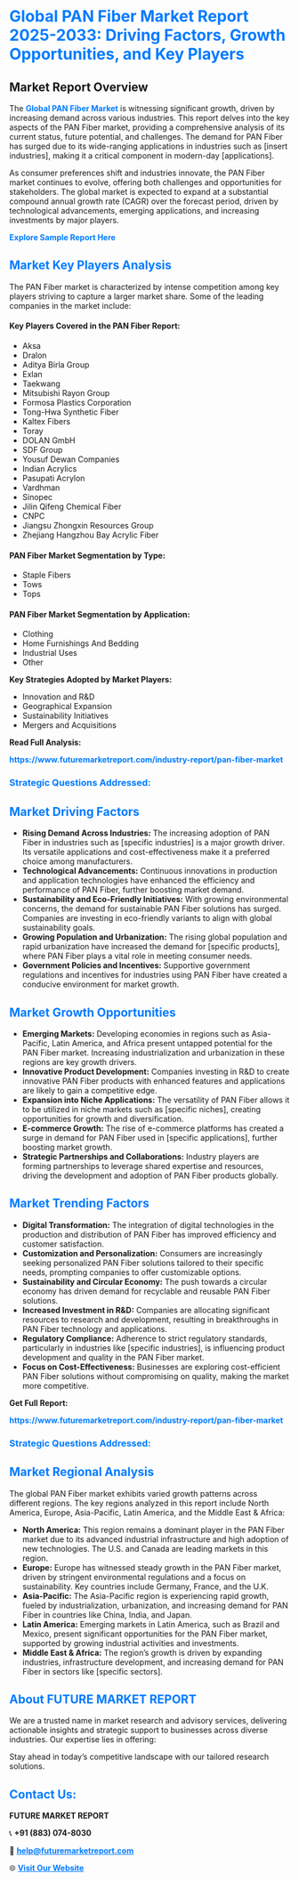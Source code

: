 <h1 style="color: #007BFF;">Global PAN Fiber Market Report 2025-2033: Driving Factors, Growth Opportunities, and Key Players</h1>

<section id="overview">
<h2>Market Report Overview</h2>
<p>The <a href="https://www.futuremarketreport.com/industry-report/pan-fiber-market" style="color: #007BFF; text-decoration: none;"><strong>Global PAN Fiber Market</strong></a> is witnessing significant growth, driven by increasing demand across various industries. This report delves into the key aspects of the PAN Fiber market, providing a comprehensive analysis of its current status, future potential, and challenges. The demand for PAN Fiber has surged due to its wide-ranging applications in industries such as [insert industries], making it a critical component in modern-day [applications].</p>
<p>As consumer preferences shift and industries innovate, the PAN Fiber market continues to evolve, offering both challenges and opportunities for stakeholders. The global market is expected to expand at a substantial compound annual growth rate (CAGR) over the forecast period, driven by technological advancements, emerging applications, and increasing investments by major players.</p>
</section>

<section id="overview">
<p><a href="https://www.futuremarketreport.com/request-sample/reportId=36803" style="color: #007BFF; text-decoration: none;"><strong>Explore Sample Report Here</strong></a></p>
</section>

<section id="key-players">
<h2 style="color: #007BFF;">Market Key Players Analysis</h2>
<p>The PAN Fiber market is characterized by intense competition among key players striving to capture a larger market share. Some of the leading companies in the market include:</p>
<h4>Key Players Covered in the PAN Fiber Report:</h4>
<ul><li>Aksa</li><li>Dralon</li><li>Aditya Birla Group</li><li>Exlan</li><li>Taekwang</li><li>Mitsubishi Rayon Group</li><li>Formosa Plastics Corporation</li><li>Tong-Hwa Synthetic Fiber</li><li>Kaltex Fibers</li><li>Toray</li><li>DOLAN GmbH</li><li>SDF Group</li><li>Yousuf Dewan Companies</li><li>Indian Acrylics</li><li>Pasupati Acrylon</li><li>Vardhman</li><li>Sinopec</li><li>Jilin Qifeng Chemical Fiber</li><li>CNPC</li><li>Jiangsu Zhongxin Resources Group</li><li>Zhejiang Hangzhou Bay Acrylic Fiber</li></ul>
<h4>PAN Fiber Market Segmentation by Type:</h4>
<ul><li>Staple Fibers</li><li>Tows</li><li>Tops</li></ul>

<h4>PAN Fiber Market Segmentation by Application:</h4>
<ul><li>Clothing</li><li>Home Furnishings And Bedding</li><li>Industrial Uses</li><li>Other</li></ul>
<p><strong>Key Strategies Adopted by Market Players:</strong></p>
<ul>
<li>Innovation and R&D</li>
<li>Geographical Expansion</li>
<li>Sustainability Initiatives</li>
<li>Mergers and Acquisitions</li>
</ul>
</section>

<section>
<p><strong>Read Full Analysis: </strong></p><a href="https://www.futuremarketreport.com/industry-report/pan-fiber-market" style="color: #007BFF; text-decoration: none;"><strong>https://www.futuremarketreport.com/industry-report/pan-fiber-market</strong></a>
<h3 style="color: #007BFF;">Strategic Questions Addressed:</h3>
</section>

<section id="driving-factors">
<h2 style="color: #007BFF;">Market Driving Factors</h2>
<ul>
<li><strong>Rising Demand Across Industries:</strong> The increasing adoption of PAN Fiber in industries such as [specific industries] is a major growth driver. Its versatile applications and cost-effectiveness make it a preferred choice among manufacturers.</li>
<li><strong>Technological Advancements:</strong> Continuous innovations in production and application technologies have enhanced the efficiency and performance of PAN Fiber, further boosting market demand.</li>
<li><strong>Sustainability and Eco-Friendly Initiatives:</strong> With growing environmental concerns, the demand for sustainable PAN Fiber solutions has surged. Companies are investing in eco-friendly variants to align with global sustainability goals.</li>
<li><strong>Growing Population and Urbanization:</strong> The rising global population and rapid urbanization have increased the demand for [specific products], where PAN Fiber plays a vital role in meeting consumer needs.</li>
<li><strong>Government Policies and Incentives:</strong> Supportive government regulations and incentives for industries using PAN Fiber have created a conducive environment for market growth.</li>
</ul>
</section>

<section id="growth-opportunities">
<h2 style="color: #007BFF;">Market Growth Opportunities</h2>
<ul>
<li><strong>Emerging Markets:</strong> Developing economies in regions such as Asia-Pacific, Latin America, and Africa present untapped potential for the PAN Fiber market. Increasing industrialization and urbanization in these regions are key growth drivers.</li>
<li><strong>Innovative Product Development:</strong> Companies investing in R&D to create innovative PAN Fiber products with enhanced features and applications are likely to gain a competitive edge.</li>
<li><strong>Expansion into Niche Applications:</strong> The versatility of PAN Fiber allows it to be utilized in niche markets such as [specific niches], creating opportunities for growth and diversification.</li>
<li><strong>E-commerce Growth:</strong> The rise of e-commerce platforms has created a surge in demand for PAN Fiber used in [specific applications], further boosting market growth.</li>
<li><strong>Strategic Partnerships and Collaborations:</strong> Industry players are forming partnerships to leverage shared expertise and resources, driving the development and adoption of PAN Fiber products globally.</li>
</ul>
</section>

<section id="trending-factors">
<h2 style="color: #007BFF;">Market Trending Factors</h2>
<ul>
<li><strong>Digital Transformation:</strong> The integration of digital technologies in the production and distribution of PAN Fiber has improved efficiency and customer satisfaction.</li>
<li><strong>Customization and Personalization:</strong> Consumers are increasingly seeking personalized PAN Fiber solutions tailored to their specific needs, prompting companies to offer customizable options.</li>
<li><strong>Sustainability and Circular Economy:</strong> The push towards a circular economy has driven demand for recyclable and reusable PAN Fiber solutions.</li>
<li><strong>Increased Investment in R&D:</strong> Companies are allocating significant resources to research and development, resulting in breakthroughs in PAN Fiber technology and applications.</li>
<li><strong>Regulatory Compliance:</strong> Adherence to strict regulatory standards, particularly in industries like [specific industries], is influencing product development and quality in the PAN Fiber market.</li>
<li><strong>Focus on Cost-Effectiveness:</strong> Businesses are exploring cost-efficient PAN Fiber solutions without compromising on quality, making the market more competitive.</li>
</ul>
</section>

<section>
<p><strong>Get Full Report: </strong></p><a href="https://www.futuremarketreport.com/industry-report/pan-fiber-market" style="color: #007BFF; text-decoration: none;"><strong>https://www.futuremarketreport.com/industry-report/pan-fiber-market</strong></a>
<h3 style="color: #007BFF;">Strategic Questions Addressed:</h3>
</section>


<section id="regional-analysis">
<h2 style="color: #007BFF;">Market Regional Analysis</h2>
<p>The global PAN Fiber market exhibits varied growth patterns across different regions. The key regions analyzed in this report include North America, Europe, Asia-Pacific, Latin America, and the Middle East & Africa:</p>
<ul>
<li><strong>North America:</strong> This region remains a dominant player in the PAN Fiber market due to its advanced industrial infrastructure and high adoption of new technologies. The U.S. and Canada are leading markets in this region.</li>
<li><strong>Europe:</strong> Europe has witnessed steady growth in the PAN Fiber market, driven by stringent environmental regulations and a focus on sustainability. Key countries include Germany, France, and the U.K.</li>
<li><strong>Asia-Pacific:</strong> The Asia-Pacific region is experiencing rapid growth, fueled by industrialization, urbanization, and increasing demand for PAN Fiber in countries like China, India, and Japan.</li>
<li><strong>Latin America:</strong> Emerging markets in Latin America, such as Brazil and Mexico, present significant opportunities for the PAN Fiber market, supported by growing industrial activities and investments.</li>
<li><strong>Middle East & Africa:</strong> The region’s growth is driven by expanding industries, infrastructure development, and increasing demand for PAN Fiber in sectors like [specific sectors].</li>
</ul>
</section>

<footer>
<h2 style="color: #007BFF;">About FUTURE MARKET REPORT</h2>
<p>We are a trusted name in market research and advisory services, delivering actionable insights and strategic support to businesses across diverse industries. Our expertise lies in offering:</p>

<p>Stay ahead in today’s competitive landscape with our tailored research solutions.</p>

<h2 style="color: #007BFF;">Contact Us:</h2>
<p><strong>FUTURE MARKET REPORT</strong></p>
<p>📞 <strong>+91 (883) 074-8030</strong></p>
<p>📧 <strong><a href="mailto:help@futuremarketreport.com" style="color: #007BFF;">help@futuremarketreport.com</a></strong></p>
<p>🌐 <strong><a href="https://www.futuremarketreport.com/" style="color: #007BFF;">Visit Our Website</a></strong></p>
</footer>